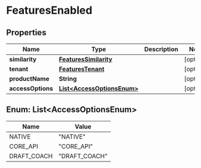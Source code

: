 

# FeaturesEnabled


## Properties

| Name | Type | Description | Notes |
|------------ | ------------- | ------------- | -------------|
|**similarity** | [**FeaturesSimilarity**](FeaturesSimilarity.md) |  |  [optional] |
|**tenant** | [**FeaturesTenant**](FeaturesTenant.md) |  |  [optional] |
|**productName** | **String** |  |  [optional] |
|**accessOptions** | [**List&lt;AccessOptionsEnum&gt;**](#List&lt;AccessOptionsEnum&gt;) |  |  [optional] |



## Enum: List&lt;AccessOptionsEnum&gt;

| Name | Value |
|---- | -----|
| NATIVE | &quot;NATIVE&quot; |
| CORE_API | &quot;CORE_API&quot; |
| DRAFT_COACH | &quot;DRAFT_COACH&quot; |



